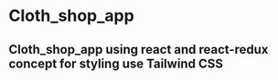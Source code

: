 # Cloth_shop_app
## Cloth_shop_app using react and react-redux concept for styling use Tailwind CSS
